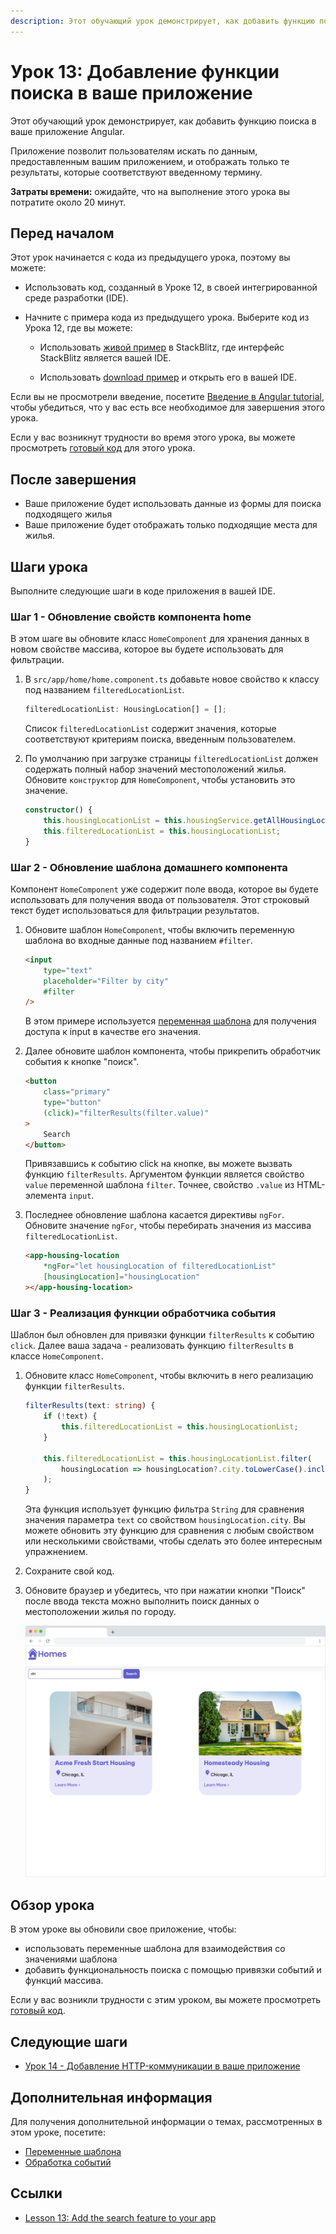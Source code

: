 ```yaml
---
description: Этот обучающий урок демонстрирует, как добавить функцию поиска в ваше приложение Angular
---
```


# Урок 13: Добавление функции поиска в ваше приложение

Этот обучающий урок демонстрирует, как добавить функцию поиска в ваше приложение Angular.

Приложение позволит пользователям искать по данным, предоставленным вашим приложением, и отображать только те результаты, которые соответствуют введенному термину.

**Затраты времени:** ожидайте, что на выполнение этого урока вы потратите около 20 минут.

## Перед началом

Этот урок начинается с кода из предыдущего урока, поэтому вы можете:

-   Использовать код, созданный в Уроке 12, в своей интегрированной среде разработки (IDE).

-   Начните с примера кода из предыдущего урока. Выберите код из Урока 12, где вы можете:

    -   Использовать [живой пример](https://angular.io/generated/live-examples/first-app-lesson-12/stackblitz.html) в StackBlitz, где интерфейс StackBlitz является вашей IDE.

    -   Использовать [download пример](https://angular.io/generated/zips/first-app-lesson-12/first-app-lesson-12.zip) и открыть его в вашей IDE.

Если вы не просмотрели введение, посетите [Введение в Angular tutorial](first-app.md), чтобы убедиться, что у вас есть все необходимое для завершения этого урока.

Если у вас возникнут трудности во время этого урока, вы можете просмотреть [готовый код](https://angular.io/generated/live-examples/first-app-lesson-13/stackblitz.html) для этого урока.

## После завершения

-   Ваше приложение будет использовать данные из формы для поиска подходящего жилья
-   Ваше приложение будет отображать только подходящие места для жилья.

## Шаги урока

Выполните следующие шаги в коде приложения в вашей IDE.

### Шаг 1 - Обновление свойств компонента home

В этом шаге вы обновите класс `HomeComponent` для хранения данных в новом свойстве массива, которое вы будете использовать для фильтрации.

1.  В `src/app/home/home.component.ts` добавьте новое свойство к классу под названием `filteredLocationList`.

    ```ts
    filteredLocationList: HousingLocation[] = [];
    ```

    Список `filteredLocationList` содержит значения, которые соответствуют критериям поиска, введенным пользователем.

2.  По умолчанию при загрузке страницы `filteredLocationList` должен содержать полный набор значений местоположений жилья. Обновите `конструктор` для `HomeComponent`, чтобы установить это значение.

    ```ts
    constructor() {
    	this.housingLocationList = this.housingService.getAllHousingLocations();
    	this.filteredLocationList = this.housingLocationList;
    }
    ```

### Шаг 2 - Обновление шаблона домашнего компонента

Компонент `HomeComponent` уже содержит поле ввода, которое вы будете использовать для получения ввода от пользователя. Этот строковый текст будет использоваться для фильтрации результатов.

1.  Обновите шаблон `HomeComponent`, чтобы включить переменную шаблона во входные данные под названием `#filter`.

    ```html
    <input
        type="text"
        placeholder="Filter by city"
        #filter
    />
    ```

    В этом примере используется [переменная шаблона](template-reference-variables.md) для получения доступа к input в качестве его значения.

2.  Далее обновите шаблон компонента, чтобы прикрепить обработчик события к кнопке "поиск".

    ```html
    <button
        class="primary"
        type="button"
        (click)="filterResults(filter.value)"
    >
        Search
    </button>
    ```

    Привязавшись к событию click на кнопке, вы можете вызвать функцию `filterResults`. Аргументом функции является свойство `value` переменной шаблона `filter`. Точнее, свойство `.value` из HTML-элемента `input`.

3.  Последнее обновление шаблона касается директивы `ngFor`. Обновите значение `ngFor`, чтобы перебирать значения из массива `filteredLocationList`.

    ```html
    <app-housing-location
        *ngFor="let housingLocation of filteredLocationList"
        [housingLocation]="housingLocation"
    ></app-housing-location>
    ```

### Шаг 3 - Реализация функции обработчика события

Шаблон был обновлен для привязки функции `filterResults` к событию `click`. Далее ваша задача - реализовать функцию `filterResults` в классе `HomeComponent`.

1.  Обновите класс `HomeComponent`, чтобы включить в него реализацию функции `filterResults`.

    ```ts
    filterResults(text: string) {
    	if (!text) {
    		this.filteredLocationList = this.housingLocationList;
    	}

    	this.filteredLocationList = this.housingLocationList.filter(
    		housingLocation => housingLocation?.city.toLowerCase().includes(text.toLowerCase())
    	);
    }
    ```

    Эта функция использует функцию фильтра `String` для сравнения значения параметра `text` со свойством `housingLocation.city`. Вы можете обновить эту функцию для сравнения с любым свойством или несколькими свойствами, чтобы сделать это более интересным упражнением.

2.  Сохраните свой код.

3.  Обновите браузер и убедитесь, что при нажатии кнопки "Поиск" после ввода текста можно выполнить поиск данных о местоположении жилья по городу.

    ![filtered search results based on user input](homes-app-lesson-13-step-3.png)

## Обзор урока

В этом уроке вы обновили свое приложение, чтобы:

-   использовать переменные шаблона для взаимодействия со значениями шаблона
-   добавить функциональность поиска с помощью привязки событий и функций массива.

Если у вас возникли трудности с этим уроком, вы можете просмотреть [готовый код](https://angular.io/generated/live-examples/first-app-lesson-13/stackblitz.html).

## Следующие шаги

-   [Урок 14 - Добавление HTTP-коммуникации в ваше приложение](first-app-lesson-14.md)

## Дополнительная информация

Для получения дополнительной информации о темах, рассмотренных в этом уроке, посетите:

-   [Переменные шаблона](template-reference-variables.md)
-   [Обработка событий](event-binding.md)

## Ссылки

-   [Lesson 13: Add the search feature to your app](https://angular.io/tutorial/first-app/first-app-lesson-13)

